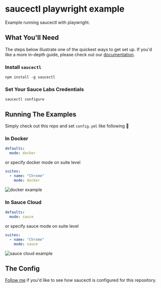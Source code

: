 # saucectl playwright example

Example running saucectl with playwright.

## What You'll Need

The steps below illustrate one of the quickest ways to get set up. If you'd like a more in-depth guide, please check out
our [documentation](https://docs.saucelabs.com/testrunner-toolkit/installation).

### Install `saucectl`

```shell
npm install -g saucectl
```

### Set Your Sauce Labs Credentials

```shell
saucectl configure
```

## Running The Examples

Simply check out this repo and set `config.yml` like following :rocket:

### In Docker

```yaml
defaults:
  mode: docker
```
or specify docker mode on suite level

```yaml
suites:
  - name: "Chrome"
    mode: docker
```

![docker example](assets/docker_example.gif)

### In Sauce Cloud

```yaml
defaults:
  mode: sauce
```
or specify sauce mode on suite level

```yaml
suites:
  - name: "Chrome"
    mode: sauce
```
![sauce cloud example](assets/sauce_cloud_example.gif)

## The Config

[Follow me](.sauce/config.yml) if you'd like to see how saucectl is configured for this repository. 
